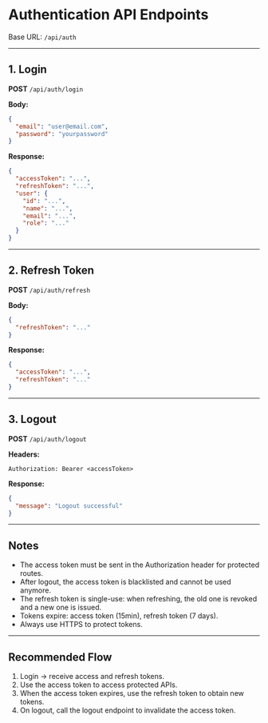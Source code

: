 # Authentication API Endpoints

Base URL: `/api/auth`

---

## 1. Login

**POST** `/api/auth/login`

**Body:**

```json
{
  "email": "user@email.com",
  "password": "yourpassword"
}
```

**Response:**

```json
{
  "accessToken": "...",
  "refreshToken": "...",
  "user": {
    "id": "...",
    "name": "...",
    "email": "...",
    "role": "..."
  }
}
```

---

## 2. Refresh Token

**POST** `/api/auth/refresh`

**Body:**

```json
{
  "refreshToken": "..."
}
```

**Response:**

```json
{
  "accessToken": "...",
  "refreshToken": "..."
}
```

---

## 3. Logout

**POST** `/api/auth/logout`

**Headers:**

```
Authorization: Bearer <accessToken>
```

**Response:**

```json
{
  "message": "Logout successful"
}
```

---

## Notes

- The access token must be sent in the Authorization header for protected routes.
- After logout, the access token is blacklisted and cannot be used anymore.
- The refresh token is single-use: when refreshing, the old one is revoked and a new one is issued.
- Tokens expire: access token (15min), refresh token (7 days).
- Always use HTTPS to protect tokens.

---

## Recommended Flow

1. Login → receive access and refresh tokens.
2. Use the access token to access protected APIs.
3. When the access token expires, use the refresh token to obtain new tokens.
4. On logout, call the logout endpoint to invalidate the access token.
